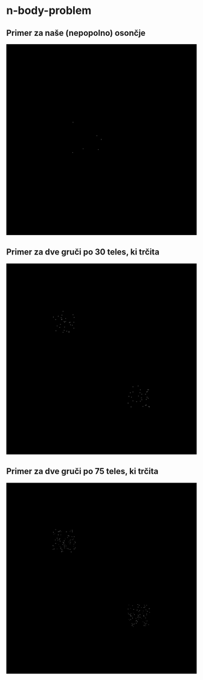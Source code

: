 # n-body-problem
## Primer za naše (nepopolno) osončje
![gif](test2.gif)

## Primer za dve gruči po 30 teles, ki trčita
![gif](60teles.gif)

## Primer za dve gruči po 75 teles, ki trčita
![gif](out2.gif)
